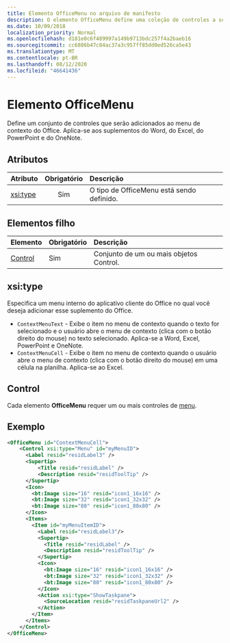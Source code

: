 ```yaml
---
title: Elemento OfficeMenu no arquivo de manifesto
description: O elemento OfficeMenu define uma coleção de controles a serem adicionados ao menu de contexto do Office.
ms.date: 10/09/2018
localization_priority: Normal
ms.openlocfilehash: d181e0c6f489997a149b9713bdc257f4a2baeb16
ms.sourcegitcommit: cc6886b47c84ac37a3c957ff85dd0ed526ca5e43
ms.translationtype: MT
ms.contentlocale: pt-BR
ms.lasthandoff: 08/12/2020
ms.locfileid: "46641436"
---
```

# <a name="officemenu-element"></a>Elemento OfficeMenu

Define um conjunto de controles que serão adicionados ao menu de contexto do Office. Aplica-se aos suplementos do Word, do Excel, do PowerPoint e do OneNote.

## <a name="attributes"></a>Atributos

| Atributo            | Obrigatório | Descrição                          |
|:---------------------|:--------:|:-------------------------------------|
| [xsi:type](#xsitype) | Sim      | O tipo de OfficeMenu está sendo definido.|

## <a name="child-elements"></a>Elementos filho

|  Elemento |  Obrigatório  |  Descrição  |
|:-----|:-----|:-----|
|  [Control](#control)    | Sim |  Conjunto de um ou mais objetos Control.  |

## <a name="xsitype"></a>xsi:type

Especifica um menu interno do aplicativo cliente do Office no qual você deseja adicionar esse suplemento do Office.

- `ContextMenuText` -  Exibe o item no menu de contexto quando o texto for selecionado e o usuário abre o menu de contexto (clica com o botão direito do mouse) no texto selecionado. Aplica-se a Word, Excel, PowerPoint e OneNote.
- `ContextMenuCell` -  Exibe o item no menu de contexto quando o usuário abre o menu de contexto (clica com o botão direito do mouse) em uma célula na planilha. Aplica-se ao Excel.

## <a name="control"></a>Control

Cada elemento **OfficeMenu** requer um ou mais controles de [menu](control.md#menu-dropdown-button-controls). 

## <a name="example"></a>Exemplo

```xml
<OfficeMenu id="ContextMenuCell">
    <Control xsi:type="Menu" id="myMenuID">
      <Label resid="residLabel3" />
      <Supertip>
          <Title resid="residLabel" />
          <Description resid="residToolTip" />
      </Supertip>
      <Icon>
        <bt:Image size="16" resid="icon1_16x16" />
        <bt:Image size="32" resid="icon1_32x32" />
        <bt:Image size="80" resid="icon1_80x80" />
      </Icon>
      <Items>
        <Item id="myMenuItemID">
          <Label resid="residLabel3"/>
          <Supertip>
            <Title resid="residLabel" />
            <Description resid="residToolTip" />
          </Supertip>
          <Icon>
            <bt:Image size="16" resid="icon1_16x16" />
            <bt:Image size="32" resid="icon1_32x32" />
            <bt:Image size="80" resid="icon1_80x80" />
          </Icon>
          <Action xsi:type="ShowTaskpane">
            <SourceLocation resid="residTaskpaneUrl2" />
          </Action>
        </Item>
      </Items>
    </Control>
</OfficeMenu>
```
